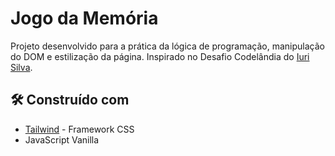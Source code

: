 # Jogo da Memória

Projeto desenvolvido para a prática da lógica de programação, manipulação do DOM e estilização da página.
Inspirado no Desafio Codelândia do [Iuri Silva](https://github.com/iuricode).

## 🛠️ Construído com

* [Tailwind](https://tailwindcss.com/) - Framework CSS
* JavaScript Vanilla
